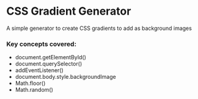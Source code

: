 # CSS Gradient Generator
A simple generator to create CSS gradients to add as background images

### Key concepts covered:

* document.getElementById()
* document.querySelector()
* addEventListener()
* document.body.style.backgroundImage
* Math.floor()
* Math.random()
